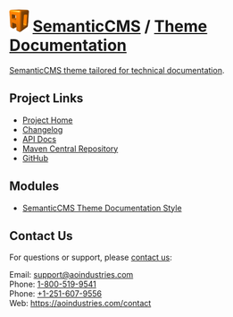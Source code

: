 # [<img src="ao-logo.png" alt="AO Logo" width="35" height="40">](https://aoindustries.com/) [SemanticCMS](https://semanticcms.com/) / [Theme Documentation](https://semanticcms.com/theme-documentation/)
[SemanticCMS theme tailored for technical documentation](https://semanticcms.com/theme-documentation/).

## Project Links
* [Project Home](https://semanticcms.com/theme-documentation/)
* [Changelog](https://semanticcms.com/theme-documentation/changelog)
* [API Docs](https://semanticcms.com/theme-documentation/apidocs/)
* [Maven Central Repository](https://search.maven.org/#search%7Cgav%7C1%7Cg:%22com.semanticcms%22%20AND%20a:%22semanticcms-theme-documentation%22)
* [GitHub](https://github.com/aoindustries/semanticcms-theme-documentation)

## Modules
* [SemanticCMS Theme Documentation Style](https://semanticcms.com/theme-documentation/style/)

## Contact Us
For questions or support, please [contact us](https://aoindustries.com/contact):

Email: [support@aoindustries.com](mailto:support@aoindustries.com)  
Phone: [1-800-519-9541](tel:1-800-519-9541)  
Phone: [+1-251-607-9556](tel:+1-251-607-9556)  
Web: https://aoindustries.com/contact
